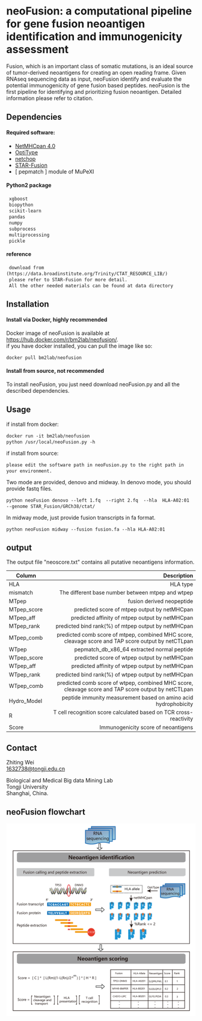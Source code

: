 # neoFusion: a computational pipeline for gene fusion neoantigen identification and immunogenicity assessment  
  
Fusion, which is an important class of somatic mutations, is an ideal source of tumor-derived neoantigens for creating an open reading frame. Given RNAseq sequencing data as input, neoFusion identify and evaluate the potential immunogenicity of gene fusion based peptides. neoFusion is the first pipeline for identifying and prioritizing fusion neoantigen. Detailed information please refer to citation.            
     
## Dependencies   

#### Required software:  
* [NetMHCpan 4.0](http://www.cbs.dtu.dk/cgi-bin/nph-sw_request?netMHCpan)
* [OptiType](https://github.com/FRED-2/OptiType)
* [netchop](http://www.cbs.dtu.dk/cgi-bin/nph-sw_request?netchop)
* [STAR-Fusion](https://github.com/STAR-Fusion/STAR-Fusion)
* [ pepmatch ]  module of MuPeXI


#### Python2 package     
     xgboost
     biopython
     scikit-learn
     pandas
     numpy
     subprocess
     multiprocessing
     pickle   

#### reference  
     download from (https://data.broadinstitute.org/Trinity/CTAT_RESOURCE_LIB/)    
     please refer to STAR-Fusion for more detail.    
     All the other needed materials can be found at data directory   

## Installation   
#### Install via Docker, highly recommended   
Docker image of neoFusion is available at https://hub.docker.com/r/bm2lab/neofusion/.   
if you have docker installed, you can pull the image like so:   
    
    docker pull bm2lab/neofusion

#### Install from source, not recommended   
To install  neoFusion, you just need download neoFusion.py and all the described dependencies.


## Usage    
if install from docker:
    
    docker run -it bm2lab/neofusion
    python /usr/local/neoFusion.py -h   

if install from source:    

    please edit the software path in neoFusion.py to the right path in your environment.  

Two mode are provided, denovo and midway. In denovo mode, you should provide fastq files.    
  
    python neoFusion denovo --left 1.fq  --right 2.fq  --hla  HLA-A02:01  --genome STAR_Fusion/GRCh38/ctat/

In midway mode, just provide fusion transcripts in fa format.    
    
    python neoFusion midway --fusion fusion.fa --hla HLA-A02:01     

## output 
The output file "neoscore.txt" contains all putative neoantigens information.

| Column | Description |
| - | -: |
| HLA | HLA type |
| mismatch | The different base number between mtpep and wtpep |
| MTpep | fusion derived neopeptide |
| MTpep_score | predicted score of mtpep output by netMHCpan|
| MTpep_aff | predicted affinity of mtpep output by netMHCpan |
| MTpep_rank | predicted bind rank(%) of mtpep output by netMHCpan |
| MTpep_comb | predicted comb score of mtpep, combined MHC score, cleavage score and TAP score output by netCTLpan|
| WTpep | pepmatch_db_x86_64 extracted normal peptide |
| WTpep_score |  predicted score of wtpep output by netMHCpan|
| WTpep_aff |  predicted affinity of wtpep output by netMHCpan |
| WTpep_rank |  predicted bind rank(%) of wtpep output by netMHCpan|
| WTpep_comb |  predicted comb score of wtpep, combined MHC score, cleavage score and TAP score output by netCTLpan|
| Hydro_Model | peptide immunity measurement based on amino acid hydrophobicity |
| R | T cell recognition score calculated based on TCR cross-reactivity |
| Score | Immunogenicity score of neoantigens |

## Contact   

Zhiting Wei   
1632738@tongji.edu.cn

Biological and Medical Big data Mining Lab    
Tongji University    
Shanghai, China.

## neoFusion flowchart
![](Workflow.png)


